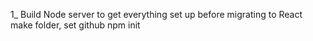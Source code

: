 1_ Build Node server to get everything set up before migrating to React
make folder, set github
npm init
